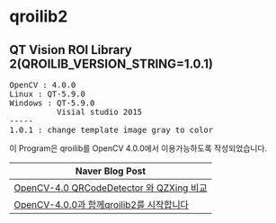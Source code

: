 # qroilib2
QT Vision ROI Library 2(QROILIB_VERSION_STRING=1.0.1)
-----
<pre>
OpenCV : 4.0.0 
Linux : QT-5.9.0
Windows : QT-5.9.0
          Visial studio 2015
-----
1.0.1 : change template image gray to color
</pre>

이 Program은 qroilib를 OpenCV 4.0.0에서 이용가능하도록 작성되었습니다.

<table>
<thead>
<tr>
<th>Naver Blog Post</th>
</tr>
</thead>
<tbody>
<tr>
<td><a href="https://blog.naver.com/jerry1455/221409799446" rel="nofollow">OpenCV-4.0 QRCodeDetector 와 QZXing 비교</a></td>
</tr>
<tr>
<td><a href="https://blog.naver.com/jerry1455/221407593234" rel="nofollow">OpenCV-4.0.0과 함께qroilib2를 시작합니다</a></td>
</tr>

</tbody>
